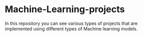 # Machine-Learning-projects

In this repository you can see various types of projects that are implemented using different types of Machine learning models.
